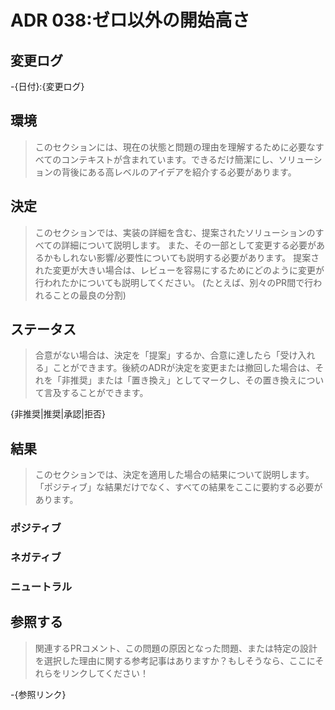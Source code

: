 # ADR 038:ゼロ以外の開始高さ

## 変更ログ

-{日付}:{変更ログ}

## 環境

>このセクションには、現在の状態と問題の理由を理解するために必要なすべてのコンテキストが含まれています。できるだけ簡潔にし、ソリューションの背後にある高レベルのアイデアを紹介する必要があります。

## 決定

>このセクションでは、実装の詳細を含む、提案されたソリューションのすべての詳細について説明します。
>また、その一部として変更する必要があるかもしれない影響/必要性についても説明する必要があります。
>提案された変更が大きい場合は、レビューを容易にするためにどのように変更が行われたかについても説明してください。
>(たとえば、別々のPR間で行われることの最良の分割)

## ステータス

>合意がない場合は、決定を「提案」するか、合意に達したら「受け入れる」ことができます。後続のADRが決定を変更または撤回した場合は、それを「非推奨」または「置き換え」としてマークし、その置き換えについて言及することができます。

{非推奨|推奨|承認|拒否}

## 結果

>このセクションでは、決定を適用した場合の結果について説明します。 「ポジティブ」な結果だけでなく、すべての結果をここに要約する必要があります。

### ポジティブ

### ネガティブ

### ニュートラル

## 参照する

>関連するPRコメント、この問題の原因となった問題、または特定の設計を選択した理由に関する参考記事はありますか？もしそうなら、ここにそれらをリンクしてください！

-{参照リンク}
